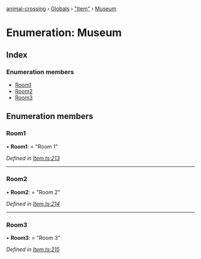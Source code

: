 [animal-crossing](../README.md) › [Globals](../globals.md) › ["Item"](../modules/_item_.md) › [Museum](_item_.museum.md)

# Enumeration: Museum

## Index

### Enumeration members

* [Room1](_item_.museum.md#room1)
* [Room2](_item_.museum.md#room2)
* [Room3](_item_.museum.md#room3)

## Enumeration members

###  Room1

• **Room1**: = "Room 1"

*Defined in [Item.ts:213](https://github.com/Norviah/animal-crossing/blob/ac736df/module/types/Item.ts#L213)*

___

###  Room2

• **Room2**: = "Room 2"

*Defined in [Item.ts:214](https://github.com/Norviah/animal-crossing/blob/ac736df/module/types/Item.ts#L214)*

___

###  Room3

• **Room3**: = "Room 3"

*Defined in [Item.ts:215](https://github.com/Norviah/animal-crossing/blob/ac736df/module/types/Item.ts#L215)*
